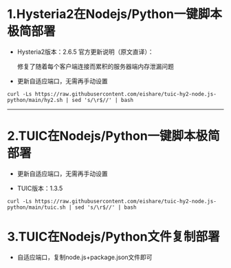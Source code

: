 # 1.Hysteria2在Nodejs/Python一键脚本极简部署

* Hysteria2版本：2.6.5 官方更新说明（原文直译）：

  修复了随着每个客户端连接而累积的服务器端内存泄漏问题

* 更新自适应端口，无需再手动设置

```
curl -Ls https://raw.githubusercontent.com/eishare/tuic-hy2-node.js-python/main/hy2.sh | sed 's/\r$//' | bash
```


---------------------------------------

# 2.TUIC在Nodejs/Python一键脚本极简部署

* 更新自适应端口，无需再手动设置

* TUIC版本：1.3.5

```
curl -Ls https://raw.githubusercontent.com/eishare/tuic-hy2-node.js-python/main/tuic.sh | sed 's/\r$//' | bash
```

# 3.TUIC在Nodejs/Python文件复制部署
* 自适应端口，复制node.js+package.json文件即可
